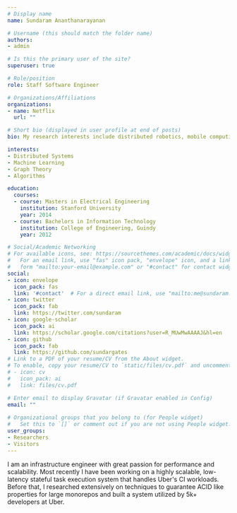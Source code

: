 ```yaml
---
# Display name
name: Sundaram Ananthanarayanan

# Username (this should match the folder name)
authors:
- admin

# Is this the primary user of the site?
superuser: true

# Role/position
role: Staff Software Engineer

# Organizations/Affiliations
organizations:
- name: Netflix
  url: ""

# Short bio (displayed in user profile at end of posts)
bio: My research interests include distributed robotics, mobile computing and programmable matter.

interests:
- Distributed Systems
- Machine Learning
- Graph Theory
- Algorithms

education:
  courses:
  - course: Masters in Electrical Engineering
    institution: Stanford University
    year: 2014
  - course: Bachelors in Information Technology
    institution: College of Engineering, Guindy
    year: 2012

# Social/Academic Networking
# For available icons, see: https://sourcethemes.com/academic/docs/widgets/#icons
#   For an email link, use "fas" icon pack, "envelope" icon, and a link in the
#   form "mailto:your-email@example.com" or "#contact" for contact widget.
social:
- icon: envelope
  icon_pack: fas
  link: '#contact'  # For a direct email link, use "mailto:me@sundaram.io".
- icon: twitter
  icon_pack: fab
  link: https://twitter.com/sundaram
- icon: google-scholar
  icon_pack: ai
  link: https://scholar.google.com/citations?user=R_MUwMwAAAAJ&hl=en
- icon: github
  icon_pack: fab
  link: https://github.com/sundargates
# Link to a PDF of your resume/CV from the About widget.
# To enable, copy your resume/CV to `static/files/cv.pdf` and uncomment the lines below.  
# - icon: cv
#   icon_pack: ai
#   link: files/cv.pdf

# Enter email to display Gravatar (if Gravatar enabled in Config)
email: ""
  
# Organizational groups that you belong to (for People widget)
#   Set this to `[]` or comment out if you are not using People widget.  
user_groups:
- Researchers
- Visitors
---
```


I am an infrastructure engineer with great passion for performance and scalability. 
Most recently I have been working on a highly scalable, low-latency stateful task execution system that handles Uber's CI workloads. 
Before that, I researched extensively on techniques to guarantee ACID like properties for large monorepos and built a system utilized by 5k+ developers at Uber. 
